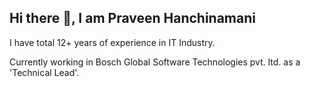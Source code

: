 ## Hi there 👋, I am Praveen Hanchinamani

<!--
**praveensh8970/praveensh8970** is a ✨ _special_ ✨ repository because its `README.md` (this file) appears on your GitHub profile.

Here are some ideas to get you started:

- 🔭 I’m currently working on ...
- 🌱 I’m currently learning ...
- 👯 I’m looking to collaborate on ...
- 🤔 I’m looking for help with ...
- 💬 Ask me about ...
- 📫 How to reach me: ...
- 😄 Pronouns: ...
- ⚡ Fun fact: ...
-->

I have total 12+ years of experience in IT Industry.

Currently working in Bosch Global Software Technologies pvt. ltd. as a 'Technical Lead'.
